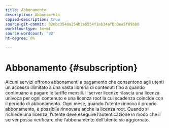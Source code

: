 ```yaml
---
title: Abbonamento
description: Abbonamento
copied-description: true
source-git-commit: 02ebc3548a254b2a6554f1ab34afbb3ea5f09bb8
workflow-type: tm+mt
source-wordcount: '92'
ht-degree: 0%

---
```


# Abbonamento {#subscription}

Alcuni servizi offrono abbonamenti a pagamento che consentono agli utenti un accesso illimitato a una vasta libreria di contenuti fino a quando continuano a pagare le tariffe mensili. Il server licenze rilascia una licenza univoca per ogni contenuto e una licenza root la cui scadenza coincide con il periodo di abbonamento. Ogni mese, quando l’utente rinnova il proprio abbonamento, è possibile rinnovare anche la licenza root. Quando si richiede una licenza, l’utente deve eseguire l’autenticazione in modo che il server possa verificare che l’abbonamento dell’utente sia aggiornato.
